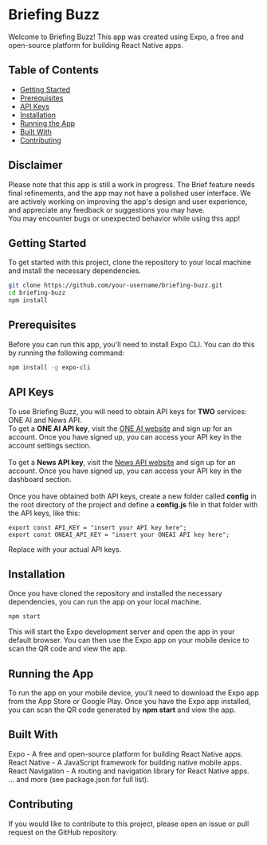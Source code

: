 # Briefing Buzz

Welcome to Briefing Buzz! This app was created using Expo, a free and open-source platform for building React Native apps.

## Table of Contents

- [Getting Started](#getting-started)
- [Prerequisites](#prerequisites)
- [API Keys](#api-keys)
- [Installation](#installation)
- [Running the App](#running-the-app)
- [Built With](#built-with)
- [Contributing](#contributing)

## Disclaimer
Please note that this app is still a work in progress. The Brief feature needs final refinements, and the app may not have a polished user interface. We are actively working on improving the app's design and user experience, and appreciate any feedback or suggestions you may have.<br /> 
You may encounter bugs or unexpected behavior while using this app!<br />

## Getting Started

To get started with this project, clone the repository to your local machine and install the necessary dependencies.<br />
```bash
git clone https://github.com/your-username/briefing-buzz.git
cd briefing-buzz
npm install
```

## Prerequisites
Before you can run this app, you'll need to install Expo CLI. You can do this by running the following command:
```bash
npm install -g expo-cli
```

## API Keys
To use Briefing Buzz, you will need to obtain API keys for **TWO** services: ONE AI and News API.<br />
To get a **ONE AI API key**, visit the [ONE AI website](https://oneai.com/) and sign up for an account. Once you have signed up, you can access your API key in the account settings section.<br />
<br />
To get a **News API key**, visit the [News API website](https://newsapi.org/) and sign up for an account. Once you have signed up, you can access your API key in the dashboard section.<br />
<br />
Once you have obtained both API keys, create a new folder called **config** in the root directory of the project and define a **config.js** file in that folder with the API keys, like this:
```arduino
export const API_KEY = "insert your API key here";
export const ONEAI_API_KEY = "insert your ONEAI API key here";
```
Replace with your actual API keys.
<br />

## Installation
Once you have cloned the repository and installed the necessary dependencies, you can run the app on your local machine.
```bash
npm start
```
This will start the Expo development server and open the app in your default browser. You can then use the Expo app on your mobile device to scan the QR code and view the app.<br />

## Running the App
To run the app on your mobile device, you'll need to download the Expo app from the App Store or Google Play. Once you have the Expo app installed, you can scan the QR code generated by **npm start** and view the app.<br />

## Built With
Expo - A free and open-source platform for building React Native apps.<br />
React Native - A JavaScript framework for building native mobile apps.<br />
React Navigation - A routing and navigation library for React Native apps.<br />
... and more (see package.json for full list).

## Contributing
If you would like to contribute to this project, please open an issue or pull request on the GitHub repository.


